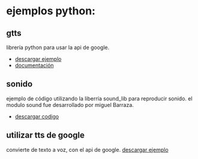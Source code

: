 # ejemplos python:

## gtts
librería python para usar la api de google.

- [descargar ejemplo](python/gtts.rar)
- [documentación](https://gtts.readthedocs.io/en/latest/)

## sonido

ejemplo de código utilizando la liberría sound_lib para reproducir sonido.
el modulo sound fue desarrollado  por miguel Barraza.

- [descargar codigo](sonido.rar)

## utilizar tts de google

convierte de texto a voz, con el api de google.
[descargar ejemplo](convertir.rar)

